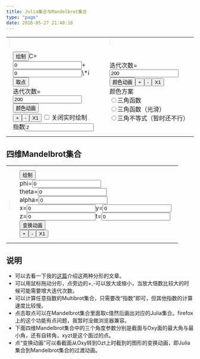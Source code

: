 ```yaml
---
title: Julia集合与Mandelbrot集合
type: "page"
date: 2016-05-27 21:40:18
---
```

<style>canvas{border:1px solid rgb(238, 238, 238);background-color: rgb(230, 230, 230);}/*button{outline:none;border:none;background-color:#CC33FF;padding:2px 4px;}*/</style>
<table><tr><td><canvas height="330" width="330" id="canvas1"></canvas></td><td><canvas height="330" width="330" id="canvas2"></canvas></td></tr><tr><td><div style="margin:10px;"><div><button id="draw" onclick="Fractal.updateValues();Fractal.drawMandelbrolt();Fractal.drawJulia(true)">绘制</button>C=<input type="text" value="0" id="cx" />+<input type="text" value="0" id="cy" />\*i<button id="btn_select">取点</button></div><div>迭代次数=<input id="inp_precision" type="text" value="200" /><button id="btn_JAnimation" >颜色动画</button></div><div><button onclick="Fractal.JuliaTimes*=1.1;Fractal.drawJulia(true);">+</button><button onclick="Fractal.JuliaTimes/=1.1;Fractal.drawJulia(true);">-</button><button onclick="Fractal.JuliaTimes=1;Fractal.drawJulia(true);" >X1</button><input type="checkbox" style="width:20px" onclick="Fractal.realTimeDrawing=!this.checked;"/>关闭实时绘制<div>指数<input id='power' type='text' value='2'></div></div></div></td><td>迭代次数=<input id="inp_precision2" type="text" value="200" /><button id="btn_MAnimation" >颜色动画</button><button id="m_plus" onclick="Fractal.MandelbrotTime*=1.1;Fractal.drawMandelbrolt();">+</button><button id="m_minus" onclick="Fractal.MandelbrotTime/=1.1;Fractal.drawMandelbrolt();">-</button><button id="m_un" onclick="Fractal.MandelbrotTime=1;Fractal.drawMandelbrolt();">X1</button><div>颜色方案</div><div><input type='radio' name='color-method' id='trifunc' onclick='Fractal.cmethod = 0;'>三角函数</div><div><input type='radio' name='color-method' id='trifunc-smooth' onclick='Fractal.cmethod = 1;'>三角函数（光滑）</div><div><input type='radio' name='color-method' id='trifunc-smooth' onclick='Fractal.cmethod = 2;'>三角不等式（暂时还不行）</div></td></tr></table>

## 四维Mandelbrot集合
<table><tr><td><canvas height="330" width="330" id="canvas3"></canvas></td><td><div style="margin:10px;"><button onclick='Fractal.updateValues();Fractal.drawM4d()'>绘制</button><div>phi=<input type='text' id='phi' value='0'/></div><div>theta=<input type='text' id='theta' value='0'/></div><div>alpha=<input type='text' id='alpha' value='0'/></div><div>x=<input id='m4d_x' type='text' value='0'/>y=<input id='m4d_y' type='text' value='0'/></div><div>z=<input id='m4d_z' type='text' value='0'/>t=<input id='m4d_t' type='text' value='0'/></div><div><button id='animation1'>变换动画</button></div><div><button id="m4d_plus" onclick="Fractal.M4dTimes*=1.1;Fractal.drawM4d();">+</button><button id="m4d_minus" onclick="Fractal.M4dTimes/=1.1;Fractal.drawM4d();">-</button><button id="m4d_un" onclick="Fractal.M4dTimes=1;Fractal.drawM4d();">X1</button></div></div></td></tr></table>

## 说明
* 可以去看一下我的[这篇](/2016/05/30/julia-fractal/)介绍这两种分形的文章。
* 可以用鼠标拖动分形，点旁边的+,-可以放大或缩小，当放大倍数比较大的时候可能需要增大迭代次数。
* 可以计算任意指数的Multibrot集合，只需要改“指数”即可，但其他指数的计算速度比较慢。
* 点击取点可以在Mandelbrot集合里面取c值然后画出对应的Julia集合。firefox上的这个功能有点问题，我暂时没做浏览器兼容。
* 下面四维Mandelbrot集合中的三个角度参数分别是截面与Oxy面的最大角与最小角，还有自转角，xyzt是这个面过的点。
* 点“变换动画”可以看截面从Oxy转到Ozt上时截到的图形的变换动画，即Julia集合到Mandelbrot集合的过渡动画。
<script>
window.Fractal=(function(){
	'use strict';
	var a={};
	var $ = function(id){
	    return document.getElementById(id);
	}
	var btn_select=$("btn_select");
	var btn_JAnimation=$("btn_JAnimation");
	var btn_MAnimation=$("btn_MAnimation");
	var inp_precision=$("inp_precision");
	var inp_precision2=$("inp_precision2");
	var canvas1=$('canvas1');
	var canvas2=$('canvas2');
	var canvas3 = $('canvas3');
	var cx=$("cx");
	var cy=$("cy");
	var ctx1=canvas1.getContext("2d");
	var ctx2=canvas2.getContext("2d");
	var ctx3 = canvas3.getContext('2d');
	var phase1=3.14/3;
	var phase2=3.14*4/3;
	var phase3=0;
	var phase4=3.14/3;
	var phase5=3.14*4/3;
	var phase6=0;
	a.cmethod = 0;
	var getC_julia = function(x,y,cx,cy,imgdata,index){
	    switch(a.cmethod){
	        case 0:
    	        getC1(x,y,cx,cy,a.JuliaPrecision,imgdata,index,false);
                break;
            case 1:
    	        getC1(x,y,cx,cy,a.JuliaPrecision,imgdata,index,true);
                break;
            case 2:
    	        getC2(x,y,cx,cy,a.JuliaPrecision,imgdata,index);
                break;
            default:;           
	    }
	}
	var getC_mandelbrot = function(x,y,cx,cy,imgdata,index){
	    switch(a.cmethod){
	        case 0:
    	        getC1(x,y,cx,cy,a.MandelbrotPrecision,imgdata,index,false);
                break;
	        case 1:
    	        getC1(x,y,cx,cy,a.MandelbrotPrecision,imgdata,index,true);
                break;
            case 2:
    	        getC2(x,y,cx,cy,a.JuliaPrecision,imgdata,index);
                break;
            default:;           
	    }
	}
	var getC_m4d = function(x,y,imgdata,index){
	    var x2 = x * Math.cos(a.phi);
	    var y2 = y * Math.cos(a.theta);
	    var z2 = x * Math.sin(a.phi);
	    var t2 = y * Math.sin(a.theta);
	    
	    var x1 = x2 + a.M4doriginale[0];
	    var y1 = y2 + a.M4doriginale[1];
	    var z1 = z2 * Math.cos(a.alpha) - t2 * Math.sin(a.alpha) + a.M4doriginale[2];
	    var t1 = z2 * Math.sin(a.alpha) - t2 * Math.cos(a.alpha) + a.M4doriginale[3];
	    switch(a.cmethod){
	        case 0:
    	        getC1(x1,y1,z1,t1,a.M4dPrecision,imgdata,index,false);
                break;
	        case 1:
    	        getC1(x1,y1,z1,t1,a.M4dPrecision,imgdata,index,true);
                break;
            case 2:
    	        getC2(x,y,cx,cy,a.JuliaPrecision,imgdata,index);
                break;
            default:;           
	    }
	}
	var getC1=function(x,y,cx,cy,precision,imgdata,index,smooth){
		for(var k=0;k < precision;k++){
		    if(a.power == 2){
			    var x1=x;
			    x=x*x-y*y+cx;
			    y=2*x1*y+cy;
			}
			else{
			    var module = Math.pow(x * x + y * y,a.power / 2);
			    var argument = Math.atan2(y,x) * a.power;
			    x = module * Math.cos(argument) + cx;
			    y = module * Math.sin(argument) + cy;
			}
			if(x*x+y*y>4){
			    if(smooth){
			        var log_zn = Math.log( x*x + y*y ) / 2;
                    var nu = Math.log( log_zn / Math.log(2) ) / Math.log(2);
                    k += 1 - nu;
                }
				imgdata.r += 127*(Math.sin(k+phase3)+1);
				imgdata.g += 127*(Math.sin(k+phase1)+1);
				imgdata.b += 127*(Math.sin(k+phase2)+1);
				imgdata.a += 255;
				return;
			}
		}
		imgdata.r += 0;
		imgdata.g += 0;
		imgdata.b += 0;
		imgdata.a += 255;
	}
    var getC2=function(x,y,cx,cy,precision,imgdata,index){
        var zn2 = [0,0];
        var zn1 = [0,0];
        var zn = [x,y];
        var colo = {r : 0,g : 0,b : 0};
		for(var k=0;k < precision;k++){
		    if(a.power == 2){
			    var x1=x;
			    x=x*x-y*y+cx;
			    y=2*x1*y+cy;
			}
			else{
			    var module = Math.pow(x * x + y * y,a.power / 2);
			    var argument = Math.atan2(y,x) * a.power;
			    x = module * Math.cos(argument) + cx;
			    y = module * Math.sin(argument) + cy;
			}
			zn2[0] = zn1[0];zn2[1] = zn1[1];
			zn1[0] = zn[0];zn1[1] = zn[1];
			zn[0] = x;zn[1] = y;
			if(x*x+y*y>4){
			    var A = Math.sqrt((zn[0] - zn2[0]) * (zn[0] - zn2[0]) + (zn[1] - zn2[1]) * (zn[1] - zn2[1]));
			    var B = Math.sqrt((zn[0] - zn1[0]) * (zn[0] - zn1[0]) + (zn[1] - zn1[1]) * (zn[1] - zn1[1]));
			    var C = Math.sqrt((zn2[0] - zn1[0]) * (zn2[0] - zn1[0]) + (zn2[1] - zn1[1]) * (zn2[1] - zn1[1]));
			    var mo = A / (B + C);
			    hsb2rgb(mo * 360,1,1,colo);
				imgdata.r += colo.r;
				imgdata.g += colo.g;
				imgdata.b += colo.b;
				imgdata.a += 255;
				return;
			}
		}
		imgdata.r += 0;
		imgdata.g += 0;
		imgdata.b += 0;
		imgdata.a += 255;
	}
	var clearColor = function(imgdata,index){
	    imgdata.data[index] = 0;
	    imgdata.data[index + 1] = 0;
	    imgdata.data[index + 2] = 0;
	    imgdata.data[index + 3] = 0;
	}
	/*
	var getC2=function(x,y,cx,cy,imgdata,index,smooth){
		for(var k=0;k<a.MandelbrotPrecision;k++){
			var x1=x;
			x=x*x-y*y+cx;
			y=2*x1*y+cy;
			if(x*x+y*y>4){
			    if(smooth){
			        var log_zn = Math.log( x*x + y*y ) / 2;
                    var nu = Math.log( log_zn / Math.log(2) ) / Math.log(2);
                    k += 1 - nu;
                }
				imgdata.r += 127*(Math.sin(k+phase6)+1);
				imgdata.g += 127*(Math.sin(k+phase4)+1);
				imgdata.b += 127*(Math.sin(k+phase5)+1);
				imgdata.a += 255;
				return;
			}
		}
		imgdata.r += 0;
		imgdata.g += 0;
		imgdata.b += 0;
		imgdata.a += 255;
	}
	*/
	a.Animation1==undefined;
	//parametres
	a.power = 2;
	a.JuliaCentreX=0;
	a.JuliaCentreY=0;
	a.JuliaCX=0;
	a.JuliaCY=0;
	a.JuliaTimes=1;
	a.JuliaPrecision=200;
	a.MandelbrotCentreX=0;
	a.MandelbrotCentreY=0;
	a.MandelbrotTime=1;
	a.MandelbrotPrecision=200;
	a.M4dTimes = 1;
	a.M4dPrecision = 200;
	a.phi = 0;
	a.theta = 0;
	a.alpha = 0;
	a.M4dCentreX = 0;
	a.M4dCentreY = 0;
	a.M4doriginale = [0,0,0,0];
	a.realTimeDrawing=true;
	a.M4danimation = undefined;
	//states
	var isSelecting=false;
	var dragMandelbrot=false;
	var dragJulia=false;
	var dragM4d = false;
	var tempX=0;
	var tempY=0;
	var tempdata=undefined;
	a.updateValues=function(){
		a.JuliaCX=Number(cx.value);
		a.JuliaCY=Number(cy.value);
		a.JuliaPrecision=Number(inp_precision.value);
		a.MandelbrotPrecision=Number(inp_precision2.value);
		a.power = Number($('power').value);
		a.phi = Number($('phi').value);
		a.theta = Number($('theta').value);
		a.alpha = Number($('alpha').value);
		a.M4doriginale[0] = Number($('m4d_x').value);
		a.M4doriginale[1] = Number($('m4d_y').value);
		a.M4doriginale[2] = Number($('m4d_z').value);
		a.M4doriginale[3] = Number($('m4d_t').value);
	}
	a.drawJulia=function(antialias){
	    canvas1.width = canvas1.width;
		var imgdata=ctx1.getImageData(0,0,canvas1.width,canvas1.height);
		var dx = 3 / canvas1.width / a.JuliaTimes / 4;
		for(var i = 0;i < canvas1.height;i++){
			for(var j = 0;j < canvas1.width;j++){
				var index = 4 * (i * canvas1.width + j);
				var c = {r : 0,g : 0,b : 0,a : 0};
				var x=(j / canvas1.width - 0.5) * 3 / a.JuliaTimes + a.JuliaCentreX;
				var y=-(i / canvas1.height - 0.5) * 3 / a.JuliaTimes + a.JuliaCentreY;
				if(antialias){
				    getC_julia(x + dx,y + dx,a.JuliaCX,a.JuliaCY,c,index);
				    getC_julia(x - dx,y - dx,a.JuliaCX,a.JuliaCY,c,index);
				    getC_julia(x - dx,y + dx,a.JuliaCX,a.JuliaCY,c,index);
				    getC_julia(x + dx,y - dx,a.JuliaCX,a.JuliaCY,c,index);
				    imgdata.data[index] = c.r / 4;
				    imgdata.data[index + 1] = c.g / 4;
				    imgdata.data[index + 2] = c.b / 4;
				    imgdata.data[index + 3] = 255;
				}
				else{
				    getC_julia(x,y,a.JuliaCX,a.JuliaCY,c,index);
				    imgdata.data[index] = c.r;
				    imgdata.data[index + 1] = c.g;
				    imgdata.data[index + 2] = c.b;
				    imgdata.data[index + 3] = 255;
				}
			}
		}
		ctx1.putImageData(imgdata,0,0);
	}
	
	a.drawMandelbrolt=function(){
	    canvas2.width = canvas2.width;
		var imgdata=ctx2.getImageData(0,0,canvas2.width,canvas2.height);
		var dx = 3 / canvas1.width / a.MandelbrotTime / 4;
		for(var i=0;i<canvas2.height;i++){
			for(var j=0;j<canvas2.width;j++){
				var index=4*(i*canvas2.width+j);
				var co = {r : 0,g : 0,b : 0,a : 0};
				var x=(j/canvas2.width-0.5)*3/a.MandelbrotTime+a.MandelbrotCentreX;
				var y=-(i/canvas2.height-0.5)*3/a.MandelbrotTime+a.MandelbrotCentreY;
				//antialias
				getC_mandelbrot(0,0,x + dx,y + dx,co,index);
				getC_mandelbrot(0,0,x - dx,y - dx,co,index);
				getC_mandelbrot(0,0,x - dx,y + dx,co,index);
				getC_mandelbrot(0,0,x + dx,y - dx,co,index);
				imgdata.data[index] = co.r / 4;
				imgdata.data[index + 1] = co.g / 4;
				imgdata.data[index + 2] = co.b / 4;
				imgdata.data[index + 3] = 255;
			}
		}
		ctx2.putImageData(imgdata,0,0);
	}
	a.drawM4d = function(){
	    canvas3.width = canvas3.width;
		var imgdata=ctx3.getImageData(0,0,canvas3.width,canvas3.height);
		var dx = 3 / canvas3.width / a.M4dTimes / 4;
		for(var i=0;i<canvas3.height;i++){
			for(var j=0;j<canvas3.width;j++){
				var index=4*(i*canvas3.width+j);
				var co = {r : 0,g : 0,b : 0,a : 0};
				var x=(j/canvas3.width-0.5)*3/a.M4dTimes+a.M4dCentreX;
				var y=-(i/canvas3.height-0.5)*3/a.M4dTimes+a.M4dCentreY;
				//antialias
				getC_m4d(x + dx,y + dx,co,index);
				getC_m4d(x - dx,y - dx,co,index);
				getC_m4d(x - dx,y + dx,co,index);
				getC_m4d(x + dx,y - dx,co,index);
				imgdata.data[index] = co.r / 4;
				imgdata.data[index + 1] = co.g / 4;
				imgdata.data[index + 2] = co.b / 4;
				imgdata.data[index + 3] = 255;
			}
		}
		ctx3.putImageData(imgdata,0,0);
	}
	btn_JAnimation.onclick=function(){
		if(a.Animation1==undefined){
			a.Animation1=window.setInterval(function(){
				if(!dragJulia && !dragMandelbrot){
					phase1+=0.1;
					if(phase1>=2*3.14){
						phase1-=2*3.14;
					}
					phase2+=0.1;
					if(phase2>=2*3.14){
						phase2-=2*3.14;
					}
					phase3+=0.1;
					if(phase3>=2*3.14){
						phase3-=2*3.14;
					}
					a.drawJulia(true);
				}
				
			},100);
		}
		else {
			window.clearInterval(a.Animation1);
			a.Animation1=undefined;
			phase1=3.14/3;
			phase2=3.14*4/3;
			phase3=0;
			a.drawJulia(true);
		}
	}
	btn_MAnimation.onclick=function(){
		if(a.Animation2==undefined){
			a.Animation2=window.setInterval(function(){
				if(!dragJulia && !dragMandelbrot){
					phase4+=0.1;
					if(phase4>=2*3.14){
						phase4-=2*3.14;
					}
					phase5+=0.1;
					if(phase5>=2*3.14){
						phase5-=2*3.14;
					}
					phase6+=0.1;
					if(phase6>=2*3.14){
						phase6-=2*3.14;
					}
					a.drawMandelbrolt();
				}
				
			},100);
		}
		else {
			window.clearInterval(a.Animation2);
			a.Animation2=undefined;
			phase4=3.14/3;
			phase5=3.14*4/3;
			phase6=0;
			a.drawMandelbrolt();
		}
	}
	$('animation1').onclick = function(){
	    if(a.M4danimation == undefined){
	        var n = 20,i = 0;
	        a.updateValues();
	        a.M4danimation = window.setInterval(function(){
	            if(i >= n){
	                window.clearInterval(a.M4danimation);
	                a.M4danimation = undefined;
	                a.updateValues();
	                a.drawM4d();
	            }
	            a.phi = Math.PI * i / n;
	            a.theta = a.phi;
	            a.drawM4d();
	            i++;
	        },100);
	    }
	    else{
	        window.clearInterval(a.M4danimation);
	        a.M4danimation = undefined;
	        a.updateValues();
	        a.drawM4d();
	    }
	}
	btn_select.onclick=function(){
		btn_select.disabled=true;
		isSelecting=true;
	}
	canvas2.onmousemove=function(event){
		event.preventDefault();
		if(isSelecting){
			a.JuliaCX=((event.offsetX-canvas2.offsetLeft)/canvas2.width-0.5)*3/a.MandelbrotTime+a.MandelbrotCentreX;
			a.JuliaCY=-((event.offsetY-canvas2.offsetTop)/canvas2.height-0.5)*3/a.MandelbrotTime+a.MandelbrotCentreY;
			cx.value=a.JuliaCX;
			cy.value=a.JuliaCY;
			if(a.realTimeDrawing) a.drawJulia(false);
		}
		else if(dragMandelbrot){
			canvas2.width=canvas2.width;
			ctx2.putImageData(tempdata,event.clientX-canvas2.offsetLeft-tempX,event.clientY-canvas2.offsetTop-tempY);
		}
	}
	canvas2.onclick=function(event){
		if(isSelecting){
			isSelecting=false;
			btn_select.disabled=false;
			a.JuliaCX=((event.offsetX-canvas2.offsetLeft)/canvas2.width-0.5)*3/a.MandelbrotTime+a.MandelbrotCentreX;
			a.JuliaCY=-((event.offsetY-canvas2.offsetTop)/canvas2.height-0.5)*3/a.MandelbrotTime+a.MandelbrotCentreY;
			cx.value=a.JuliaCX;
			cy.value=a.JuliaCY;
			a.drawJulia(true);
		}
	}
	canvas2.onmousedown=function(event){
		event.preventDefault();
		if(!isSelecting){
			tempX=event.clientX-canvas2.offsetLeft;
			tempY=event.clientY-canvas2.offsetTop;
			tempdata=ctx2.getImageData(0,0,canvas2.width,canvas2.height);
			dragMandelbrot=true;
		}
	}
	canvas2.onmouseup=function(event){
		event.preventDefault();
		if(dragMandelbrot){
			dragMandelbrot=false;
			a.MandelbrotCentreX-=(event.clientX-canvas2.offsetLeft-tempX)/canvas2.width*3/a.MandelbrotTime;
			a.MandelbrotCentreY+=(event.clientY-canvas2.offsetTop-tempY)/canvas2.height*3/a.MandelbrotTime;
			a.drawMandelbrolt();
		}
	}
	canvas1.onmousedown=function(event){
		event.preventDefault();
		tempX=event.clientX-canvas1.offsetLeft;
		tempY=event.clientY-canvas1.offsetTop;
		tempdata=ctx1.getImageData(0,0,canvas1.width,canvas1.height);
		dragJulia=true;
	}
	canvas1.onmousemove=function(event){
		event.preventDefault();
		if(dragJulia){
			canvas1.width=canvas1.width;
			ctx1.putImageData(tempdata,event.clientX-canvas1.offsetLeft-tempX,event.clientY-canvas1.offsetTop-tempY);
		}
	}
	canvas1.onmouseup=function(event){
		event.preventDefault();
		if(dragJulia){
			dragJulia=false;
			a.JuliaCentreX-=(event.clientX-canvas1.offsetLeft-tempX)/canvas1.width*3/a.JuliaTimes;
			a.JuliaCentreY+=(event.clientY-canvas1.offsetTop-tempY)/canvas1.height*3/a.JuliaTimes;
			a.drawJulia(true);
		}
	}
	
	canvas3.onmousedown=function(event){
		event.preventDefault();
		tempX=event.clientX-canvas3.offsetLeft;
		tempY=event.clientY-canvas3.offsetTop;
		tempdata=ctx3.getImageData(0,0,canvas1.width,canvas1.height);
		dragM4d=true;
	}
	canvas3.onmousemove=function(event){
		event.preventDefault();
		if(dragM4d){
			canvas3.width=canvas3.width;
			ctx3.putImageData(tempdata,event.clientX-canvas1.offsetLeft-tempX,event.clientY-canvas1.offsetTop-tempY);
		}
	}
	canvas3.onmouseup=function(event){
		event.preventDefault();
		if(dragM4d){
			dragM4d=false;
			a.M4dCentreX-=(event.clientX-canvas3.offsetLeft-tempX)/canvas3.width*3/a.M4dTimes;
			a.M4dCentreY+=(event.clientY-canvas3.offsetTop-tempY)/canvas3.height*3/a.M4dTimes;
			a.drawM4d();
		}
	}
	var hsb2rgb = function(h,s,v,re){
        var r = 0, g = 0, b = 0;  
        var i = Math.floor((h / 60) % 6);  
        var f = (h / 60) - i;  
        var p = v * (1 - s);  
        var q = v * (1 - f * s);  
        var t = v * (1 - (1 - f) * s);  
        switch (i) {  
        case 0:  
            r = v;  
            g = t;  
            b = p;  
            break;  
        case 1:  
            r = q;  
            g = v;  
            b = p;  
            break;  
        case 2:  
            r = p;  
            g = v;  
            b = t;  
            break;  
        case 3:  
            r = p;  
            g = q;  
            b = v;  
            break;  
        case 4:  
            r = t;  
            g = p;  
            b = v;  
            break;  
        case 5:  
            r = v;  
            g = p;  
            b = q;  
            break;  
        default:  
            break;  
        }
        re.r = Math.floor(r * 255);
        re.g = Math.floor(g * 255); 
        re.b = Math.floor(b * 255);
    }
	return a;
})();
</script>
